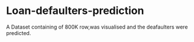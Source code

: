 # Loan-defaulters-prediction
A Dataset containing of 800K row,was visualised and the deafaulters were predicted.
